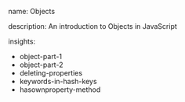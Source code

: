 name: Objects

description: An introduction to Objects in JavaScript

insights:
  - object-part-1
  - object-part-2
  - deleting-properties
  - keywords-in-hash-keys
  - hasownproperty-method